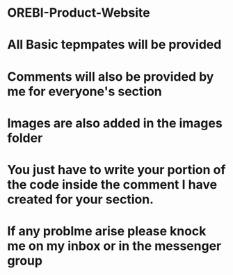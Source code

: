 # OREBI-Product-Website
# All Basic tepmpates will be provided
# Comments will also be provided by me for everyone's section
# Images are also added in the images folder
# You just have to write your portion of the code inside the comment I have created for your section.
# If any problme arise please knock me on my inbox or in the messenger group
